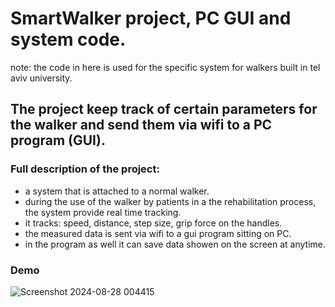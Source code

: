 # SmartWalker project, PC GUI and system code.
note: the code in here is used for the specific system for walkers built in tel aviv university.

## The project keep track of certain parameters for the walker and send them via wifi to a PC program (GUI).

### Full description of the project:
* a system that is attached to a normal walker.
* during the use of the walker by patients in a the rehabilitation process, the system provide real time tracking.
* it tracks: speed, distance, step size, grip force on the handles.
* the measured data is sent via wifi to a gui program sitting on PC.
* in the program as well it can save data showen on the screen at anytime.

### Demo
![Screenshot 2024-08-28 004415](https://github.com/user-attachments/assets/3a54c1c3-775f-4cbc-ac81-938ad088e8a8)

